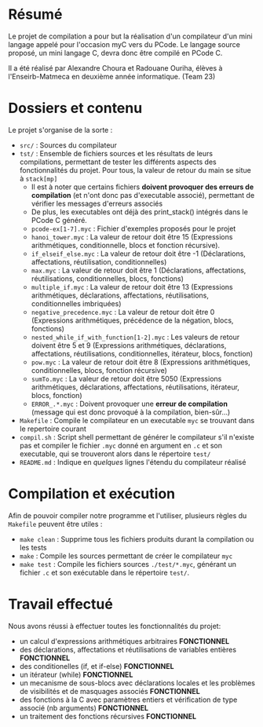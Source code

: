 # Résumé

Le projet de compilation a pour but la réalisation d'un compilateur d'un mini langage appelé pour l'occasion myC vers du PCode. Le langage source proposé, un mini langage C, devra donc être compilé en PCode C.

Il a été réalisé par Alexandre Choura et Radouane Ouriha, élèves à l'Enseirb-Matmeca en deuxième année informatique. (Team 23)

# Dossiers et contenu

Le projet s'organise de la sorte :
  - `src/` : Sources du compilateur
  - `tst/` : Ensemble de fichiers sources et les résultats de leurs compilations, permettant de tester les différents aspects des fonctionnalités du projet. Pour tous, la valeur de retour du main se situe à `stack[mp]`
    * Il est à noter que certains fichiers **doivent provoquer des erreurs de compilation** (et n'ont donc pas d'executable associé), permettant de vérifier les messages d'erreurs associés
    * De plus, les executables ont déjà des print_stack() intégrés dans le PCode C généré.
    * `pcode-ex[1-7].myc` : Fichier d'exemples proposés pour le projet
    * `hanoi_tower.myc` : La valeur de retour doit être 15 (Expressions arithmétiques, conditionnelle, blocs et fonction récursive).
    * `if_elseif_else.myc` : La valeur de retour doit être -1 (Déclarations, affectations, réutilisation, conditionnelles)
    * `max.myc`  : La valeur de retour doit être 1 (Déclarations, affectations, réutilisations, conditionnelles, blocs, fonctions)
    * `multiple_if.myc` : La valeur de retour doit être 13 (Expressions arithmétiques, déclarations, affectations, réutilisations, conditionnelles imbriquées) 
    * `negative_precedence.myc` : La valeur de retour doit être 0 (Expressions arithmétiques, précédence de la négation, blocs, fonctions)
    * `nested_while_if_with_function[1-2].myc` : Les valeurs de retour doivent être 5 et 9 (Expressions arithmétiques, déclarations, affectations, réutilisations, conditionnelles, itérateur, blocs, fonction)
    * `pow.myc` : La valeur de retour doit être 8 (Expressions arithmétiques, conditionnelles, blocs, fonction récursive)
    * `sumTo.myc` : La valeur de retour doit être 5050 (Expressions arithmétiques, déclarations, affectations, réutilisations, itérateur, blocs, fonction)
    * `ERROR_.*.myc` : Doivent provoquer une **erreur de compilation** (message qui est donc provoqué à la compilation, bien-sûr...)
  - `Makefile` : Compile le compilateur en un executable `myc` se trouvant dans le repertoire courant
  - `compil.sh` : Script shell permettant de générer le compilateur s'il n'existe pas et compiler le fichier `.myc` donné en argument en `.c` et son executable, qui se trouveront alors dans le répertoire `test/`
  - `README.md` : Indique en *quelques* lignes l'étendu du compilateur réalisé

# Compilation et exécution

Afin de pouvoir compiler notre programme et l'utiliser, plusieurs règles du `Makefile` peuvent être utiles :
  - `make clean` : Supprime tous les fichiers produits durant la compilation ou les tests
  - `make` : Compile les sources permettant de créer le compilateur `myc`
  - `make test` : Compile les fichiers sources `./test/*.myc`, générant un fichier `.c` et son exécutable dans le répertoire `test/`.

# Travail effectué

Nous avons réussi à effectuer toutes les fonctionnalités du projet:
  - un calcul d'expressions arithmétiques arbitraires **FONCTIONNEL**
  - des déclarations, affectations et réutilisations de variables entières **FONCTIONNEL**
  - des conditionelles (if, et if-else) **FONCTIONNEL**
  - un itérateur (while) **FONCTIONNEL**
  - un mecanisme de sous-blocs avec déclarations locales et les problèmes de visibilités et de masquages associés **FONCTIONNEL**
  - des fonctions à la C avec paramètres entiers et vérification de type associé (nb arguments) **FONCTIONNEL**
  - un traitement des fonctions récursives **FONCTIONNEL**



